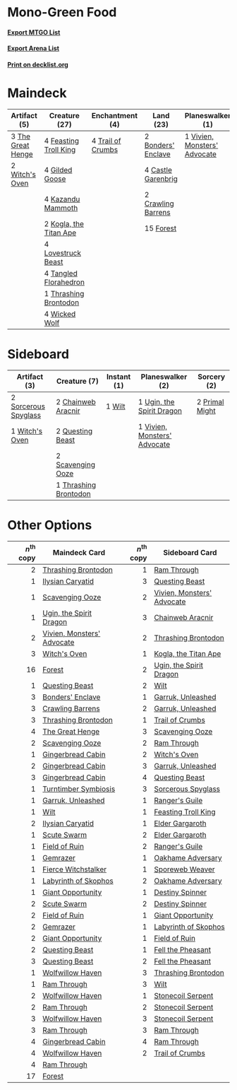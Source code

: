 # Mono-Green Food

#### [Export MTGO List](../collection/Mono-Green%20Food/Mono-Green%20Food.txt)
#### [Export Arena List](../collection/Mono-Green%20Food/Mono-Green%20Food_arena.txt)
#### [Print on decklist.org](http://decklist.org/?deckmain=2%09Bonders'%20Enclave%0A4%09Castle%20Garenbrig%0A2%09Crawling%20Barrens%0A4%09Feasting%20Troll%20King%0A15%09Forest%0A4%09Gilded%20Goose%0A4%09Kazandu%20Mammoth%0A2%09Kogla,%20the%20Titan%20Ape%0A4%09Lovestruck%20Beast%0A4%09Tangled%20Florahedron%0A3%09The%20Great%20Henge%0A1%09Thrashing%20Brontodon%0A4%09Trail%20of%20Crumbs%0A1%09Vivien,%20Monsters'%20Advocate%0A4%09Wicked%20Wolf%0A2%09Witch's%20Oven&deckside=2%09Chainweb%20Aracnir%0A2%09Primal%20Might%0A2%09Questing%20Beast%0A2%09Scavenging%20Ooze%0A2%09Sorcerous%20Spyglass%0A1%09Thrashing%20Brontodon%0A1%09Ugin,%20the%20Spirit%20Dragon%0A1%09Vivien,%20Monsters'%20Advocate%0A1%09Wilt%0A1%09Witch's%20Oven)
# Maindeck

|                                        Artifact (5)                                        |                                          Creature (27)                                          |                                      Enchantment (4)                                       |                                          Land (23)                                          |                                           Planeswalker (1)                                            |
|--------------------------------------------------------------------------------------------|-------------------------------------------------------------------------------------------------|--------------------------------------------------------------------------------------------|---------------------------------------------------------------------------------------------|-------------------------------------------------------------------------------------------------------|
|3 [The Great Henge](http://gatherer.wizards.com/Pages/Card/Details.aspx?multiverseid=473123)|4 [Feasting Troll King](http://gatherer.wizards.com/Pages/Card/Details.aspx?multiverseid=473114) |4 [Trail of Crumbs](http://gatherer.wizards.com/Pages/Card/Details.aspx?multiverseid=473141)|2 [Bonders' Enclave](http://gatherer.wizards.com/Pages/Card/Details.aspx?multiverseid=479765)|1 [Vivien, Monsters' Advocate](http://gatherer.wizards.com/Pages/Card/Details.aspx?multiverseid=479695)|
|2 [Witch's Oven](http://gatherer.wizards.com/Pages/Card/Details.aspx?multiverseid=473199)   |4 [Gilded Goose](http://gatherer.wizards.com/Pages/Card/Details.aspx?multiverseid=473122)        |                                                                                            |4 [Castle Garenbrig](http://gatherer.wizards.com/Pages/Card/Details.aspx?multiverseid=473202)|                                                                                                       |
|                                                                                            |4 [Kazandu Mammoth](http://gatherer.wizards.com/Pages/Card/Details.aspx?multiverseid=491835)     |                                                                                            |2 [Crawling Barrens](http://gatherer.wizards.com/Pages/Card/Details.aspx?multiverseid=491917)|                                                                                                       |
|                                                                                            |2 [Kogla, the Titan Ape](http://gatherer.wizards.com/Pages/Card/Details.aspx?multiverseid=479682)|                                                                                            |15 [Forest](http://gatherer.wizards.com/Pages/Card/Details.aspx?multiverseid=439860)         |                                                                                                       |
|                                                                                            |4 [Lovestruck Beast](http://gatherer.wizards.com/Pages/Card/Details.aspx?multiverseid=473127)    |                                                                                            |                                                                                             |                                                                                                       |
|                                                                                            |4 [Tangled Florahedron](http://gatherer.wizards.com/Pages/Card/Details.aspx?multiverseid=491859) |                                                                                            |                                                                                             |                                                                                                       |
|                                                                                            |1 [Thrashing Brontodon](http://gatherer.wizards.com/Pages/Card/Details.aspx?multiverseid=456570) |                                                                                            |                                                                                             |                                                                                                       |
|                                                                                            |4 [Wicked Wolf](http://gatherer.wizards.com/Pages/Card/Details.aspx?multiverseid=473143)         |                                                                                            |                                                                                             |                                                                                                       |


# Sideboard

|                                         Artifact (3)                                          |                                          Creature (7)                                          |                                   Instant (1)                                   |                                           Planeswalker (2)                                            |                                       Sorcery (2)                                       |
|-----------------------------------------------------------------------------------------------|------------------------------------------------------------------------------------------------|---------------------------------------------------------------------------------|-------------------------------------------------------------------------------------------------------|-----------------------------------------------------------------------------------------|
|2 [Sorcerous Spyglass](http://gatherer.wizards.com/Pages/Card/Details.aspx?multiverseid=435407)|2 [Chainweb Aracnir](http://gatherer.wizards.com/Pages/Card/Details.aspx?multiverseid=476418)   |1 [Wilt](http://gatherer.wizards.com/Pages/Card/Details.aspx?multiverseid=479696)|1 [Ugin, the Spirit Dragon](http://gatherer.wizards.com/Pages/Card/Details.aspx?multiverseid=391948)   |2 [Primal Might](http://gatherer.wizards.com/Pages/Card/Details.aspx?multiverseid=485520)|
|1 [Witch's Oven](http://gatherer.wizards.com/Pages/Card/Details.aspx?multiverseid=473199)      |2 [Questing Beast](http://gatherer.wizards.com/Pages/Card/Details.aspx?multiverseid=473133)     |                                                                                 |1 [Vivien, Monsters' Advocate](http://gatherer.wizards.com/Pages/Card/Details.aspx?multiverseid=479695)|                                                                                         |
|                                                                                               |2 [Scavenging Ooze](http://gatherer.wizards.com/Pages/Card/Details.aspx?multiverseid=420783)    |                                                                                 |                                                                                                       |                                                                                         |
|                                                                                               |1 [Thrashing Brontodon](http://gatherer.wizards.com/Pages/Card/Details.aspx?multiverseid=456570)|                                                                                 |                                                                                                       |                                                                                         |


# Other Options

|*n*<sup>th</sup> copy|                                            Maindeck Card                                            |*n*<sup>th</sup> copy|                                           Sideboard Card                                            |
|--------------------:|-----------------------------------------------------------------------------------------------------|--------------------:|-----------------------------------------------------------------------------------------------------|
|                    2|[Thrashing Brontodon](http://gatherer.wizards.com/Pages/Card/Details.aspx?multiverseid=456570)       |                    1|[Ram Through](http://gatherer.wizards.com/Pages/Card/Details.aspx?multiverseid=479690)               |
|                    1|[Ilysian Caryatid](http://gatherer.wizards.com/Pages/Card/Details.aspx?multiverseid=476425)          |                    3|[Questing Beast](http://gatherer.wizards.com/Pages/Card/Details.aspx?multiverseid=473133)            |
|                    1|[Scavenging Ooze](http://gatherer.wizards.com/Pages/Card/Details.aspx?multiverseid=420783)           |                    2|[Vivien, Monsters' Advocate](http://gatherer.wizards.com/Pages/Card/Details.aspx?multiverseid=479695)|
|                    1|[Ugin, the Spirit Dragon](http://gatherer.wizards.com/Pages/Card/Details.aspx?multiverseid=391948)   |                    3|[Chainweb Aracnir](http://gatherer.wizards.com/Pages/Card/Details.aspx?multiverseid=476418)          |
|                    2|[Vivien, Monsters' Advocate](http://gatherer.wizards.com/Pages/Card/Details.aspx?multiverseid=479695)|                    2|[Thrashing Brontodon](http://gatherer.wizards.com/Pages/Card/Details.aspx?multiverseid=456570)       |
|                    3|[Witch's Oven](http://gatherer.wizards.com/Pages/Card/Details.aspx?multiverseid=473199)              |                    1|[Kogla, the Titan Ape](http://gatherer.wizards.com/Pages/Card/Details.aspx?multiverseid=479682)      |
|                   16|[Forest](http://gatherer.wizards.com/Pages/Card/Details.aspx?multiverseid=439860)                    |                    2|[Ugin, the Spirit Dragon](http://gatherer.wizards.com/Pages/Card/Details.aspx?multiverseid=391948)   |
|                    1|[Questing Beast](http://gatherer.wizards.com/Pages/Card/Details.aspx?multiverseid=473133)            |                    2|[Wilt](http://gatherer.wizards.com/Pages/Card/Details.aspx?multiverseid=479696)                      |
|                    3|[Bonders' Enclave](http://gatherer.wizards.com/Pages/Card/Details.aspx?multiverseid=479765)          |                    1|[Garruk, Unleashed](http://gatherer.wizards.com/Pages/Card/Details.aspx?multiverseid=485506)         |
|                    3|[Crawling Barrens](http://gatherer.wizards.com/Pages/Card/Details.aspx?multiverseid=491917)          |                    2|[Garruk, Unleashed](http://gatherer.wizards.com/Pages/Card/Details.aspx?multiverseid=485506)         |
|                    3|[Thrashing Brontodon](http://gatherer.wizards.com/Pages/Card/Details.aspx?multiverseid=456570)       |                    1|[Trail of Crumbs](http://gatherer.wizards.com/Pages/Card/Details.aspx?multiverseid=473141)           |
|                    4|[The Great Henge](http://gatherer.wizards.com/Pages/Card/Details.aspx?multiverseid=473123)           |                    3|[Scavenging Ooze](http://gatherer.wizards.com/Pages/Card/Details.aspx?multiverseid=420783)           |
|                    2|[Scavenging Ooze](http://gatherer.wizards.com/Pages/Card/Details.aspx?multiverseid=420783)           |                    2|[Ram Through](http://gatherer.wizards.com/Pages/Card/Details.aspx?multiverseid=479690)               |
|                    1|[Gingerbread Cabin](http://gatherer.wizards.com/Pages/Card/Details.aspx?multiverseid=473207)         |                    2|[Witch's Oven](http://gatherer.wizards.com/Pages/Card/Details.aspx?multiverseid=473199)              |
|                    2|[Gingerbread Cabin](http://gatherer.wizards.com/Pages/Card/Details.aspx?multiverseid=473207)         |                    3|[Garruk, Unleashed](http://gatherer.wizards.com/Pages/Card/Details.aspx?multiverseid=485506)         |
|                    3|[Gingerbread Cabin](http://gatherer.wizards.com/Pages/Card/Details.aspx?multiverseid=473207)         |                    4|[Questing Beast](http://gatherer.wizards.com/Pages/Card/Details.aspx?multiverseid=473133)            |
|                    1|[Turntimber Symbiosis](http://gatherer.wizards.com/Pages/Card/Details.aspx?multiverseid=491864)      |                    3|[Sorcerous Spyglass](http://gatherer.wizards.com/Pages/Card/Details.aspx?multiverseid=435407)        |
|                    1|[Garruk, Unleashed](http://gatherer.wizards.com/Pages/Card/Details.aspx?multiverseid=485506)         |                    1|[Ranger's Guile](http://gatherer.wizards.com/Pages/Card/Details.aspx?multiverseid=249973)            |
|                    1|[Wilt](http://gatherer.wizards.com/Pages/Card/Details.aspx?multiverseid=479696)                      |                    1|[Feasting Troll King](http://gatherer.wizards.com/Pages/Card/Details.aspx?multiverseid=473114)       |
|                    2|[Ilysian Caryatid](http://gatherer.wizards.com/Pages/Card/Details.aspx?multiverseid=476425)          |                    1|[Elder Gargaroth](http://gatherer.wizards.com/Pages/Card/Details.aspx?multiverseid=485502)           |
|                    1|[Scute Swarm](http://gatherer.wizards.com/Pages/Card/Details.aspx?multiverseid=491851)               |                    2|[Elder Gargaroth](http://gatherer.wizards.com/Pages/Card/Details.aspx?multiverseid=485502)           |
|                    1|[Field of Ruin](http://gatherer.wizards.com/Pages/Card/Details.aspx?multiverseid=435415)             |                    2|[Ranger's Guile](http://gatherer.wizards.com/Pages/Card/Details.aspx?multiverseid=249973)            |
|                    1|[Gemrazer](http://gatherer.wizards.com/Pages/Card/Details.aspx?multiverseid=479675)                  |                    1|[Oakhame Adversary](http://gatherer.wizards.com/Pages/Card/Details.aspx?multiverseid=473129)         |
|                    1|[Fierce Witchstalker](http://gatherer.wizards.com/Pages/Card/Details.aspx?multiverseid=473116)       |                    1|[Sporeweb Weaver](http://gatherer.wizards.com/Pages/Card/Details.aspx?multiverseid=485531)           |
|                    1|[Labyrinth of Skophos](http://gatherer.wizards.com/Pages/Card/Details.aspx?multiverseid=476494)      |                    2|[Oakhame Adversary](http://gatherer.wizards.com/Pages/Card/Details.aspx?multiverseid=473129)         |
|                    1|[Giant Opportunity](http://gatherer.wizards.com/Pages/Card/Details.aspx?multiverseid=473121)         |                    1|[Destiny Spinner](http://gatherer.wizards.com/Pages/Card/Details.aspx?multiverseid=476419)           |
|                    2|[Scute Swarm](http://gatherer.wizards.com/Pages/Card/Details.aspx?multiverseid=491851)               |                    2|[Destiny Spinner](http://gatherer.wizards.com/Pages/Card/Details.aspx?multiverseid=476419)           |
|                    2|[Field of Ruin](http://gatherer.wizards.com/Pages/Card/Details.aspx?multiverseid=435415)             |                    1|[Giant Opportunity](http://gatherer.wizards.com/Pages/Card/Details.aspx?multiverseid=473121)         |
|                    2|[Gemrazer](http://gatherer.wizards.com/Pages/Card/Details.aspx?multiverseid=479675)                  |                    1|[Labyrinth of Skophos](http://gatherer.wizards.com/Pages/Card/Details.aspx?multiverseid=476494)      |
|                    2|[Giant Opportunity](http://gatherer.wizards.com/Pages/Card/Details.aspx?multiverseid=473121)         |                    1|[Field of Ruin](http://gatherer.wizards.com/Pages/Card/Details.aspx?multiverseid=435415)             |
|                    2|[Questing Beast](http://gatherer.wizards.com/Pages/Card/Details.aspx?multiverseid=473133)            |                    1|[Fell the Pheasant](http://gatherer.wizards.com/Pages/Card/Details.aspx?multiverseid=473115)         |
|                    3|[Questing Beast](http://gatherer.wizards.com/Pages/Card/Details.aspx?multiverseid=473133)            |                    2|[Fell the Pheasant](http://gatherer.wizards.com/Pages/Card/Details.aspx?multiverseid=473115)         |
|                    1|[Wolfwillow Haven](http://gatherer.wizards.com/Pages/Card/Details.aspx?multiverseid=476456)          |                    3|[Thrashing Brontodon](http://gatherer.wizards.com/Pages/Card/Details.aspx?multiverseid=456570)       |
|                    1|[Ram Through](http://gatherer.wizards.com/Pages/Card/Details.aspx?multiverseid=479690)               |                    3|[Wilt](http://gatherer.wizards.com/Pages/Card/Details.aspx?multiverseid=479696)                      |
|                    2|[Wolfwillow Haven](http://gatherer.wizards.com/Pages/Card/Details.aspx?multiverseid=476456)          |                    1|[Stonecoil Serpent](http://gatherer.wizards.com/Pages/Card/Details.aspx?multiverseid=473197)         |
|                    2|[Ram Through](http://gatherer.wizards.com/Pages/Card/Details.aspx?multiverseid=479690)               |                    2|[Stonecoil Serpent](http://gatherer.wizards.com/Pages/Card/Details.aspx?multiverseid=473197)         |
|                    3|[Wolfwillow Haven](http://gatherer.wizards.com/Pages/Card/Details.aspx?multiverseid=476456)          |                    3|[Stonecoil Serpent](http://gatherer.wizards.com/Pages/Card/Details.aspx?multiverseid=473197)         |
|                    3|[Ram Through](http://gatherer.wizards.com/Pages/Card/Details.aspx?multiverseid=479690)               |                    3|[Ram Through](http://gatherer.wizards.com/Pages/Card/Details.aspx?multiverseid=479690)               |
|                    4|[Gingerbread Cabin](http://gatherer.wizards.com/Pages/Card/Details.aspx?multiverseid=473207)         |                    4|[Ram Through](http://gatherer.wizards.com/Pages/Card/Details.aspx?multiverseid=479690)               |
|                    4|[Wolfwillow Haven](http://gatherer.wizards.com/Pages/Card/Details.aspx?multiverseid=476456)          |                    2|[Trail of Crumbs](http://gatherer.wizards.com/Pages/Card/Details.aspx?multiverseid=473141)           |
|                    4|[Ram Through](http://gatherer.wizards.com/Pages/Card/Details.aspx?multiverseid=479690)               |                     |                                                                                                     |
|                   17|[Forest](http://gatherer.wizards.com/Pages/Card/Details.aspx?multiverseid=439860)                    |                     |                                                                                                     |

